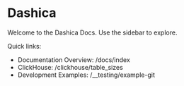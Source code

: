# Dashica

Welcome to the Dashica Docs. Use the sidebar to explore.

Quick links:
- Documentation Overview: /docs/index
- ClickHouse: /clickhouse/table_sizes
- Development Examples: /__testing/example-git